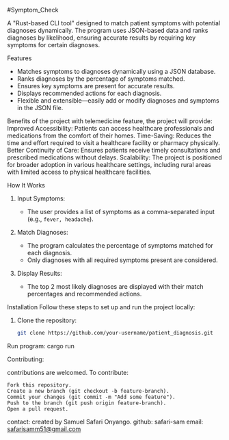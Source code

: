 #Symptom_Check


A "Rust-based CLI tool" designed to match patient symptoms with potential diagnoses dynamically. The program uses JSON-based data and ranks diagnoses by likelihood, ensuring accurate results by requiring key symptoms for certain diagnoses.


Features
- Matches symptoms to diagnoses dynamically using a JSON database.
- Ranks diagnoses by the percentage of symptoms matched.
- Ensures key symptoms are present for accurate results.
- Displays recommended actions for each diagnosis.
- Flexible and extensible—easily add or modify diagnoses and symptoms in the JSON file.

Benefits of the project 
with telemedicine feature, the project will provide: 
    Improved Accessibility: Patients can access healthcare professionals and medications from the comfort of their homes.
    Time-Saving: Reduces the time and effort required to visit a healthcare facility or pharmacy physically.
    Better Continuity of Care: Ensures patients receive timely consultations and prescribed medications without delays.
    Scalability: The project is positioned for broader adoption in various healthcare settings, including rural areas with limited access to physical healthcare facilities.

How It Works
1. Input Symptoms:
   - The user provides a list of symptoms as a comma-separated input (e.g., `fever, headache`).
   
2. Match Diagnoses:
   - The program calculates the percentage of symptoms matched for each diagnosis.
   - Only diagnoses with all required symptoms present are considered.

3. Display Results:
   - The top 2 most likely diagnoses are displayed with their match percentages and recommended actions.



Installation
Follow these steps to set up and run the project locally:

1. Clone the repository:
   ```bash
   git clone https://github.com/your-username/patient_diagnosis.git

Run program:
cargo run

Contributing:

contributions are welcomed. To contribute:

    Fork this repository.
    Create a new branch (git checkout -b feature-branch).
    Commit your changes (git commit -m "Add some feature").
    Push to the branch (git push origin feature-branch).
    Open a pull request.

contact: 
created by Samuel Safari Onyango. 
github: safari-sam
email: safarisamm51@gmail.com
